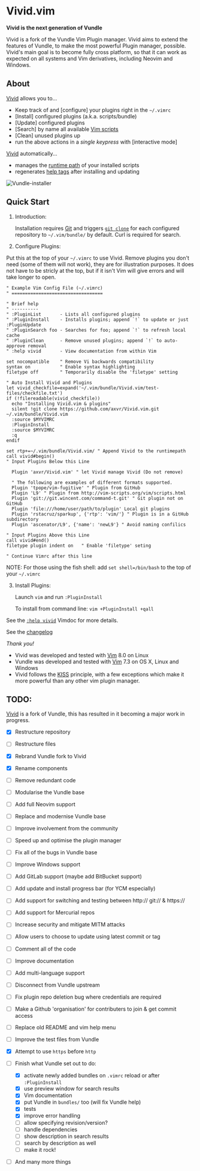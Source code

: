 # Vivid.vim

**Vivid is the next generation of Vundle**

Vivid is a fork of the Vundle Vim Plugin manager. Vivid aims to extend the
features of Vundle, to make the most powerful Plugin manager, possible.
Vivid's main goal is to become fully cross platform, so that it can work as
expected on all systems and Vim derivatives, including Neovim and Windows.

## About

[Vivid] allows you to...

* Keep track of and [configure] your plugins right in the ``~/.vimrc``
* [Install] configured plugins (a.k.a. scripts/bundle)
* [Update] configured plugins
* [Search] by name all available [Vim scripts]
* [Clean] unused plugins up
* run the above actions in a *single keypress* with [interactive mode]

[Vivid] automatically...

* manages the [runtime path] of your installed scripts
* regenerates [help tags] after installing and updating

![Vundle-installer](http://i.imgur.com/Rueh7Cc.png)

## Quick Start

1. Introduction:

   Installation requires [Git] and triggers [``git clone``] for each configured repository to `~/.vim/bundle/` by default.
   Curl is required for search.

2. Configure Plugins:

  Put this at the top of your ``~/.vimrc`` to use Vivid. Remove plugins you don't need (some of them will not work), they are for illustration purposes. It does not have to be stricly at the top, but if it isn't Vim will give errors and will take longer to open.

  ```vim
  " Example Vim Config File (~/.vimrc)
  " ==================================

  " Brief help
  " ----------
  " :PluginList       - Lists all configured plugins
  " :PluginInstall    - Installs plugins; append `!` to update or just :PluginUpdate
  " :PluginSearch foo - Searches for foo; append `!` to refresh local cache
  " :PluginClean      - Remove unused plugins; append `!` to auto-approve removal
  " :help vivid       - View documentation from within Vim

  set nocompatible    " Remove Vi backwards compatibility
  syntax on           " Enable syntax highlighting
  filetype off        " Temporarily disable the 'filetype' setting

  " Auto Install Vivid and Plugins
  let vivid_checkfile=expand('~/.vim/bundle/Vivid.vim/test-files/checkfile.txt')
  if (!filereadable(vivid_checkfile))
    echo "Installing Vivid.vim & plugins"
    silent !git clone https://github.com/axvr/Vivid.vim.git ~/.vim/bundle/Vivid.vim
    :source $MYVIMRC
    :PluginInstall
    :source $MYVIMRC
    :q
  endif

  set rtp+=~/.vim/bundle/Vivid.vim/ " Append Vivid to the runtimepath
  call vivid#begin()
  " Input Plugins Below this Line

    Plugin 'axvr/Vivid.vim' " let Vivid manage Vivid (Do not remove)

    " The following are examples of different formats supported.
    Plugin 'tpope/vim-fugitive' " Plugin from GitHub
    Plugin 'L9' " Plugin from http://vim-scripts.org/vim/scripts.html
    Plugin 'git://git.wincent.com/command-t.git' " Git plugin not on GitHub
    Plugin 'file:///home/user/path/to/plugin' Local git plugins
    Plugin 'rstacruz/sparkup', {'rtp': 'vim/'} " Plugin is in a GitHub subdirectory
    Plugin 'ascenator/L9', {'name': 'newL9'} " Avoid naming confilics

  " Input Plugins Above this Line
  call vivid#end()
  filetype plugin indent on   " Enable 'filetype' seting

  " Continue Vimrc after this line
  ```

  NOTE: For those using the fish shell: add ``set shell=/bin/bash`` to the top of your ``~/.vimrc``

3. Install Plugins:

   Launch ``vim`` and run ``:PluginInstall``

   To install from command line: ``vim +PluginInstall +qall``


See the [``:help vivid``](https://github.com/axvr/Vivid.vim/blob/master/doc/vivid.txt) Vimdoc for more details.

See the [changelog]

*Thank you!*

* Vivid was developed and tested with [Vim] 8.0 on Linux
* Vundle was developed and tested with [Vim] 7.3 on OS X, Linux and Windows
* Vivid follows the [KISS] principle, with a few exceptions which make it more
  powerful than any other vim plugin manager.

## TODO:
[Vivid] is a fork of Vundle, this has resulted in it becoming a major work in progress.

* [x] Restructure repository
* [ ] Restructure files
* [x] Rebrand Vundle fork to Vivid
* [x] Rename components
* [ ] Remove redundant code
* [ ] Modularise the Vundle base
* [ ] Add full Neovim support
* [ ] Replace and modernise Vundle base
* [ ] Improve involvement from the community
* [ ] Speed up and optimise the plugin manager
* [ ] Fix all of the bugs in Vundle base
* [ ] Improve Windows support
* [ ] Add GitLab support (maybe add BitBucket support)
* [ ] Add update and install progress bar (for YCM especially)
* [ ] Add support for switching and testing between http:// git:// & https://
* [ ] Add support for Mercurial repos
* [ ] Increase security and mitigate MITM attacks
* [ ] Allow users to choose to update using latest commit or tag
* [ ] Comment all of the code
* [ ] Improve documentation
* [ ] Add multi-language support
* [ ] Disconnect from Vundle upstream
* [ ] Fix plugin repo deletion bug where credentials are required
* [ ] Make a Github 'organisation' for contributers to join & get commit access
* [ ] Replace old README and vim help menu
* [ ] Improve the test files from Vundle
* [x] Attempt to use ``https`` before ``http``
* [ ] Finish what Vundle set out to do:
  * [x] activate newly added bundles on `.vimrc` reload or after `:PluginInstall`
  * [x] use preview window for search results
  * [x] Vim documentation
  * [x] put Vundle in `bundles/` too (will fix Vundle help)
  * [x] tests
  * [x] improve error handling
  * [ ] allow specifying revision/version?
  * [ ] handle dependencies
  * [ ] show description in search results
  * [ ] search by description as well
  * [ ] make it rock!
* [ ] And many more things


[Vivid]:https://github.com/axvr/Vivid.vim/
[Vundle]:https://github.com/VundleVim/Vundle.vim/
[changelog]:https://github.com/axvr/Vivid.vim/blob/master/CHANGELOG.md/
[Vim]:http://www.vim.org
[Git]:http://git-scm.com
[``git clone``]:http://gitref.org/creating/#clone
[KISS]:https://wikipedia.org/wiki/KISS_principle
[Vim scripts]:http://vim-scripts.org/vim/scripts.html
[help tags]:http://vimdoc.sourceforge.net/htmldoc/helphelp.html#:helptags
[runtime path]:http://vimdoc.sourceforge.net/htmldoc/options.html#%27runtimepath%27

<!--

Old Vundle Vimrc Example:


   ```vim
   set nocompatible              " be iMproved, required
   filetype off                  " required

   " set the runtime path to include Vundle and initialize
   set rtp+=~/.vim/bundle/Vundle.vim
   call vundle#begin()
   " alternatively, pass a path where Vundle should install plugins
   "call vundle#begin('~/some/path/here')

   " let Vundle manage Vundle, required
   Plugin 'VundleVim/Vundle.vim'

   " The following are examples of different formats supported.
   " Keep Plugin commands between vundle#begin/end.
   " plugin on GitHub repo
   Plugin 'tpope/vim-fugitive'
   " plugin from http://vim-scripts.org/vim/scripts.html
   " Plugin 'L9'
   " Git plugin not hosted on GitHub
   Plugin 'git://git.wincent.com/command-t.git'
   " git repos on your local machine (i.e. when working on your own plugin)
   Plugin 'file:///home/gmarik/path/to/plugin'
   " The sparkup vim script is in a subdirectory of this repo called vim.
   " Pass the path to set the runtimepath properly.
   Plugin 'rstacruz/sparkup', {'rtp': 'vim/'}
   " Install L9 and avoid a Naming conflict if you've already installed a
   " different version somewhere else.
   " Plugin 'ascenator/L9', {'name': 'newL9'}

   " All of your Plugins must be added before the following line
   call vundle#end()            " required
   filetype plugin indent on    " required
   " To ignore plugin indent changes, instead use:
   "filetype plugin on
   "
   " Brief help
   " :PluginList       - lists configured plugins
   " :PluginInstall    - installs plugins; append `!` to update or just :PluginUpdate
   " :PluginSearch foo - searches for foo; append `!` to refresh local cache
   " :PluginClean      - confirms removal of unused plugins; append `!` to auto-approve removal
   "
   " see :h vundle for more details or wiki for FAQ
   " Put your non-Plugin stuff after this line
   ```


[Windows setup]:https://github.com/VundleVim/Vundle.vim/wiki/Vundle-for-Windows
[FAQ]:https://github.com/VundleVim/Vundle.vim/wiki
[Tips]:https://github.com/VundleVim/Vundle.vim/wiki/Tips-and-Tricks
[configure]:https://github.com/VundleVim/Vundle.vim/blob/v0.10.2/doc/vundle.txt#L126-L233
[install]:https://github.com/VundleVim/Vundle.vim/blob/v0.10.2/doc/vundle.txt#L234-L254
[update]:https://github.com/VundleVim/Vundle.vim/blob/v0.10.2/doc/vundle.txt#L255-L265
[search]:https://github.com/VundleVim/Vundle.vim/blob/v0.10.2/doc/vundle.txt#L266-L295
[clean]:https://github.com/VundleVim/Vundle.vim/blob/v0.10.2/doc/vundle.txt#L303-L318
[interactive mode]:https://github.com/VundleVim/Vundle.vim/blob/v0.10.2/doc/vundle.txt#L319-L360
[interface change]:https://github.com/VundleVim/Vundle.vim/blob/v0.10.2/doc/vundle.txt#L372-L396
-->
